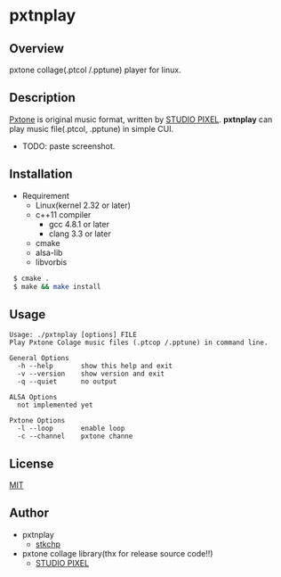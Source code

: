 pxtnplay
==========

## Overview

pxtone collage(.ptcol /.pptune) player for linux.

## Description

[Pxtone](http://pxtone.org/) is original music format, written by [STUDIO PIXEL](http://studiopixel.sakura.ne.jp/).
**pxtnplay** can play music file(.ptcol, .pptune) in simple CUI.


- TODO: paste screenshot.

## Installation

- Requirement
	- Linux(kernel 2.32 or later)
	- c++11 compiler
		- gcc 4.8.1 or later
		- clang 3.3 or later
	- cmake
	- alsa-lib
	- libvorbis

```bash
 $ cmake .
 $ make && make install
```

## Usage

```
Usage: ./pxtnplay [options] FILE
Play Pxtone Colage music files (.ptcop /.pptune) in command line.

General Options
  -h --help       show this help and exit
  -v --version    show version and exit
  -q --quiet      no output

ALSA Options
  not implemented yet

Pxtone Options
  -l --loop       enable loop
  -c --channel    pxtone channe
```



## License

[MIT](https://github.com/stkchp/pxtnplay/blob/master/LICENCE.md)

## Author

- pxtnplay
    - [stkchp](https://github.com/stkchp)
- pxtone collage library(thx for release source code!!)
    - [STUDIO PIXEL](http://studiopixel.sakura.ne.jp/)


